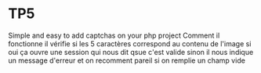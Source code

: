 # TP5
Simple and easy to add captchas on your php project
Comment il fonctionne il vérifie si les 5 caractères correspond au contenu de l'image si oui ça ouvre une session qui nous dit qsue c'est valide sinon il nous indique un message d'erreur et on recomment pareil si on remplie un champ vide
